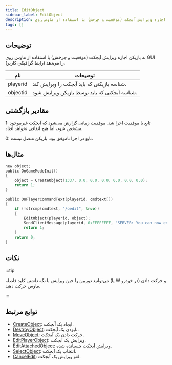 ```yaml
---
title: EditObject
sidebar_label: EditObject
description: به بازیکن اجازه ویرایش آبجکت (موقعیت و چرخش) با استفاده از ماوس روی GUI (رابط گرافیکی کاربر) را می‌دهد.
tags: []
---
```


## توضیحات

به بازیکن اجازه ویرایش آبجکت (موقعیت و چرخش) با استفاده از ماوس روی GUI (رابط گرافیکی کاربر) را می‌دهد.

| نام     | توضیحات                                         |
| -------- | ----------------------------------------------- |
| playerid | شناسه بازیکنی که باید آبجکت را ویرایش کند.    |
| objectid | شناسه آبجکتی که باید توسط بازیکن ویرایش شود. |

## مقادیر بازگشتی

1: تابع با موفقیت اجرا شد. موفقیت زمانی گزارش می‌شود که آبجکت غیرموجود مشخص شود، اما هیچ اتفاقی نخواهد افتاد.

0: تابع در اجرا ناموفق بود. بازیکن متصل نیست.

## مثال‌ها

```c
new object;
public OnGameModeInit()
{
    object = CreateObject(1337, 0.0, 0.0, 0.0, 0.0, 0.0, 0.0);
    return 1;
}

public OnPlayerCommandText(playerid, cmdtext[])
{
    if (!strcmp(cmdtext, "/oedit", true))
    {
        EditObject(playerid, object);
        SendClientMessage(playerid, 0xFFFFFFFF, "SERVER: You can now edit the object!");
        return 1;
    }
    return 0;
}
```

## نکات

:::tip

می‌توانید دوربین را حین ویرایش با نگه داشتن کلید فاصله (یا W در خودرو) و حرکت دادن ماوس حرکت دهید.

:::

## توابع مرتبط

- [CreateObject](CreateObject): ایجاد یک آبجکت.
- [DestroyObject](DestroyObject): نابودی یک آبجکت.
- [MoveObject](MoveObject): حرکت دادن یک آبجکت.
- [EditPlayerObject](EditPlayerObject): ویرایش یک آبجکت.
- [EditAttachedObject](EditAttachedObject): ویرایش آبجکت چسبانده شده.
- [SelectObject](SelectObject): انتخاب یک آبجکت.
- [CancelEdit](CancelEdit): لغو ویرایش یک آبجکت.